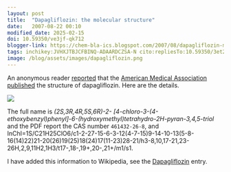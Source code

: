 ```yaml
---
layout: post
title:  "Dapagliflozin: the molecular structure"
date:   2007-08-22 00:10
modified_date: 2025-02-15
doi: 10.59350/ve3jf-qk712
blogger-link: https://chem-bla-ics.blogspot.com/2007/08/dapagliflozin-molecular-structure.html
tags: inchikey:JVHXJTBJCFBINQ-ADAARDCZSA-N cito:repliesTo:10.59350/3et2a-pkv75
image: /blog/assets/images/dapagliflozin.png
---
```


An anonymous reader [reported](http://chem-bla-ics.blogspot.com/2007/03/what-is-dapagliflozin.html) that the
[American Medical Association](http://www.ama-assn.org/) [published](http://www.ama-assn.org/ama1/pub/upload/mm/365/dapagliflozin.pdf)
the structure of dapagliflozin. Here are the details.

![](/blog/assets/images/dapagliflozin.png)

The full name is *(2S,3R,4R,5S,6R)-2- [4-chloro-3-(4-ethoxybenzyl)phenyl]-6-(hydroxymethyl)tetrahydro-2H-pyran-3,4,5-triol*
and the PDF report the CAS number `461432-26-8`, and
InChI=1S/C21H25ClO6/c1-2-27-15-6-3-12(4-7-15)9-14-10-13(5-8-16(14)22)21-20(26)19(25)18(24)17(11-23)28-21/h3-8,10,17-21,23-26H,2,9,11H2,1H3/t17-,18-,19+,20-,21+/m1/s1.

I have added this information to Wikipedia, see the [Dapagliflozin](http://en.wikipedia.org/wiki/Dapagliflozin) entry.
